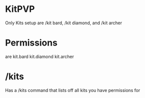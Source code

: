 # KitPVP
Only Kits setup are /kit bard, /kit diamond, and /kit archer
# Permissions 
are kit.bard kit.diamond kit.archer
# /kits
Has a /kits command that lists off all kits you have permissions for
